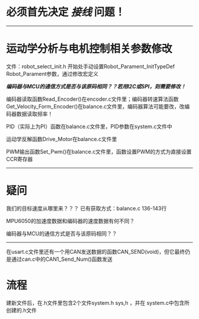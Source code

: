 
# 必须首先决定 ***接线*** 问题！


************************************************************************************

# 运动学分析与电机控制相关参数修改

文件：robot_select_init.h 开始处手动设置Robot_Parament_InitTypeDef  Robot_Parament参数，通过修改宏定义

***编码器与MCU的通信方式是否与该原码相同？？若用I2C或SPI，则需要修改！***

编码器读取函数Read_Encoder()在encoder.c文件里；编码器转速算法函数Get_Velocity_Form_Encoder()在balance.c文件里，编码器算法可能要改，改编码器数据读取频率！

PID（实际上为PI）函数在balance.c文件里，PID参数在system.c文件中

运动学反解函数Drive_Motor在balance.c文件里

PWM输出函数Set_Pwm()在balance.c文件里，函数设置PWM的方式为直接设置CCR寄存器


************************************************************************************

# 疑问

我们的目标速度从哪里来？？？ 已有获取方式：balance.c 136-143行

MPU6050的加速度数据和编码器的速度数据有何不同？

编码器与MCU的通信方式是否与该原码相同？？

************************************************************************************

在usart.c文件里还有一个用CAN发送数据的函数CAN_SEND(void)，但它最终仍是通过can.c中的CAN1_Send_Num()函数发送


# 流程

建新文件后，在.h文件里包含2个文件system.h sys,h ，并在 system.c中包含所创建的.h文件